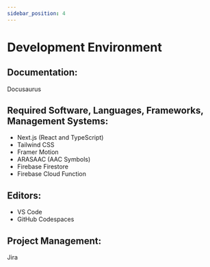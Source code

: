 ```yaml
---
sidebar_position: 4
---
```


# Development Environment

## Documentation:
Docusaurus

## Required Software, Languages, Frameworks, Management Systems:
- Next.js (React and TypeScript)
- Tailwind CSS
- Framer Motion
- ARASAAC (AAC Symbols)
- Firebase Firestore
- Firebase Cloud Function


## Editors:
- VS Code
- GitHub Codespaces

## Project Management:
Jira
